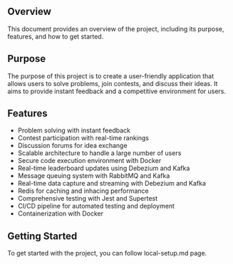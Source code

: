 ## Overview
This document provides an overview of the project, including its purpose, features, and how to get started.

## Purpose
The purpose of this project is to create a user-friendly application that allows users to solve problems, join contests, and discuss their ideas. It aims to provide instant feedback and a competitive environment for users.

## Features
- Problem solving with instant feedback
- Contest participation with real-time rankings
- Discussion forums for idea exchange
- Scalable architecture to handle a large number of users
- Secure code execution environment with Docker
- Real-time leaderboard updates using Debezium and Kafka
- Message queuing system with RabbitMQ and Kafka
- Real-time data capture and streaming with Debezium and Kafka
- Redis for caching and inhacing performance
- Comprehensive testing with Jest and Supertest
- CI/CD pipeline for automated testing and deployment
- Containerization with Docker

## Getting Started
To get started with the project, you can follow local-setup.md page.